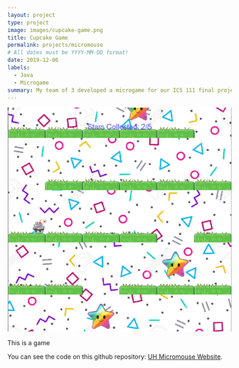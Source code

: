 ```yaml
---
layout: project
type: project
image: images/cupcake-game.png
title: Cupcake Game
permalink: projects/micromouse
# All dates must be YYYY-MM-DD format!
date: 2019-12-06
labels:
  - Java
  - Microgame
summary: My team of 3 developed a microgame for our ICS 111 final project.
---
```


<div class="ui small rounded images">
  <img class="ui image" src="../images/cupcake-game.png">
</div>

This is a game

You can see the code on this github repository: [UH Micromouse Website](http://www-ee.eng.hawaii.edu/~mmouse/about.html).




